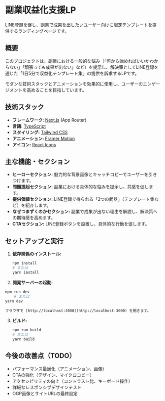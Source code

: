 # 副業収益化支援LP

LINE登録を促し、副業で成果を出したいユーザー向けに限定テンプレートを提供するランディングページです。

## 概要

このプロジェクトは、副業における一般的な悩み（「何から始めればいいかわからない」「頑張っても成果が出ない」など）を提示し、解決策としてLINE登録を通じた「1日5分で収益化テンプレート集」の提供を訴求するLPです。

モダンな技術スタックとアニメーションを効果的に使用し、ユーザーのエンゲージメントを高めることを目指しています。

## 技術スタック

*   **フレームワーク:** [Next.js](https://nextjs.org/) (App Router)
*   **言語:** [TypeScript](https://www.typescriptlang.org/)
*   **スタイリング:** [Tailwind CSS](https://tailwindcss.com/)
*   **アニメーション:** [Framer Motion](https://www.framer.com/motion/)
*   **アイコン:** [React Icons](https://react-icons.github.io/react-icons/)

## 主な機能・セクション

*   **ヒーローセクション:** 魅力的な背景画像とキャッチコピーでユーザーを引きつけます。
*   **問題提起セクション:** 副業における具体的な悩みを提示し、共感を促します。
*   **提供価値セクション:** LINE登録で得られる「2つの武器」（テンプレート集など）を紹介します。
*   **なぜつまずくのかセクション:** 副業で成果が出ない理由を解説し、解決策への期待感を高めます。
*   **CTAセクション:** LINE登録ボタンを設置し、具体的な行動を促します。

## セットアップと実行

1.  **依存関係のインストール:**
    ```bash
    npm install
    # または
    yarn install
    ```

2.  **開発サーバーの起動:**
```bash
npm run dev
    # または
yarn dev
```
    ブラウザで [http://localhost:3000](http://localhost:3000) を開きます。

3.  **ビルド:**
    ```bash
    npm run build
    # または
    yarn build
    ```

## 今後の改善点（TODO）

*   パフォーマンス最適化（アニメーション、画像）
*   CTAの強化（デザイン、マイクロコピー）
*   アクセシビリティの向上（コントラスト比、キーボード操作）
*   詳細なレスポンシブデザインテスト
*   OGP画像とサイトURLの最終設定
